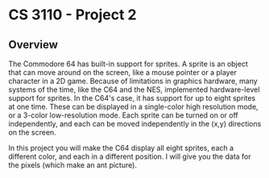 # CS 3110 - Project 2

## Overview
The Commodore 64 has built-in support for sprites. A sprite is an object that can move around on the screen, like a mouse pointer or a player character in a 2D game. Because of limitations in graphics hardware, many systems of the time, like the C64 and the NES, implemented hardware-level support for sprites. In the C64's case, it has support for up to eight sprites at one time. These can be displayed in a single-color high resolution mode, or a 3-color low-resolution mode. Each sprite can be turned on or off independently, and each can be moved independently in the (x,y) directions on the screen.

In this project you will make the C64 display all eight sprites, each a different color, and each in a different position. I will give you the data for the pixels (which make an ant picture).